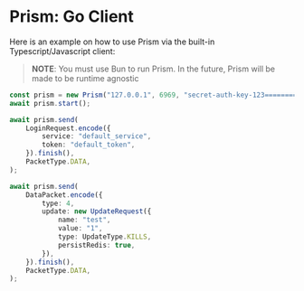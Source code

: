 # Prism: Go Client

Here is an example on how to use Prism via the built-in Typescript/Javascript client:

> **NOTE**: You must use Bun to run Prism. In the future, Prism will be made to be runtime agnostic

```ts
const prism = new Prism("127.0.0.1", 6969, "secret-auth-key-123=============");
await prism.start();

await prism.send(
    LoginRequest.encode({
        service: "default_service",
        token: "default_token",
    }).finish(),
    PacketType.DATA,
);

await prism.send(
    DataPacket.encode({
        type: 4,
        update: new UpdateRequest({
            name: "test",
            value: "1",
            type: UpdateType.KILLS,
            persistRedis: true,
        }),
    }).finish(),
    PacketType.DATA,
);

```
